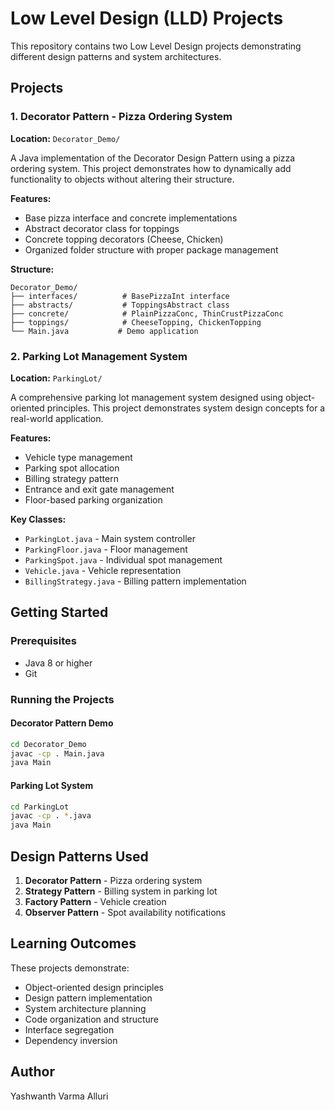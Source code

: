 # Low Level Design (LLD) Projects

This repository contains two Low Level Design projects demonstrating different design patterns and system architectures.

## Projects

### 1. Decorator Pattern - Pizza Ordering System
**Location:** `Decorator_Demo/`

A Java implementation of the Decorator Design Pattern using a pizza ordering system. This project demonstrates how to dynamically add functionality to objects without altering their structure.

**Features:**
- Base pizza interface and concrete implementations
- Abstract decorator class for toppings
- Concrete topping decorators (Cheese, Chicken)
- Organized folder structure with proper package management

**Structure:**
```
Decorator_Demo/
├── interfaces/          # BasePizzaInt interface
├── abstracts/           # ToppingsAbstract class
├── concrete/            # PlainPizzaConc, ThinCrustPizzaConc
├── toppings/            # CheeseTopping, ChickenTopping
└── Main.java           # Demo application
```

### 2. Parking Lot Management System
**Location:** `ParkingLot/`

A comprehensive parking lot management system designed using object-oriented principles. This project demonstrates system design concepts for a real-world application.

**Features:**
- Vehicle type management
- Parking spot allocation
- Billing strategy pattern
- Entrance and exit gate management
- Floor-based parking organization

**Key Classes:**
- `ParkingLot.java` - Main system controller
- `ParkingFloor.java` - Floor management
- `ParkingSpot.java` - Individual spot management
- `Vehicle.java` - Vehicle representation
- `BillingStrategy.java` - Billing pattern implementation

## Getting Started

### Prerequisites
- Java 8 or higher
- Git

### Running the Projects

#### Decorator Pattern Demo
```bash
cd Decorator_Demo
javac -cp . Main.java
java Main
```

#### Parking Lot System
```bash
cd ParkingLot
javac -cp . *.java
java Main
```

## Design Patterns Used

1. **Decorator Pattern** - Pizza ordering system
2. **Strategy Pattern** - Billing system in parking lot
3. **Factory Pattern** - Vehicle creation
4. **Observer Pattern** - Spot availability notifications

## Learning Outcomes

These projects demonstrate:
- Object-oriented design principles
- Design pattern implementation
- System architecture planning
- Code organization and structure
- Interface segregation
- Dependency inversion

## Author

Yashwanth Varma Alluri
